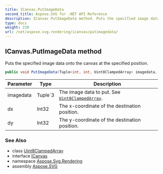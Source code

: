 ```yaml
---
title: ICanvas.PutImageData
second_title: Aspose.SVG for .NET API Reference
description: ICanvas PutImageData method. Puts the specified image data onto the canvas at the specified position
type: docs
weight: 210
url: /net/aspose.svg.rendering/icanvas/putimagedata/
---
```

## ICanvas.PutImageData method

Puts the specified image data onto the canvas at the specified position.

```csharp
public void PutImageData(Tuple<int, int, Uint8ClampedArray> imagedata, int dx, int dy)
```

| Parameter | Type | Description |
| --- | --- | --- |
| imagedata | Tuple`3 | The image data to put. See [`Uint8ClampedArray`](../../../aspose.svg/uint8clampedarray/). |
| dx | Int32 | The x-coordinate of the destination position. |
| dy | Int32 | The y-coordinate of the destination position. |

### See Also

* class [Uint8ClampedArray](../../../aspose.svg/uint8clampedarray/)
* interface [ICanvas](../)
* namespace [Aspose.Svg.Rendering](../../../aspose.svg.rendering/)
* assembly [Aspose.SVG](../../../)
